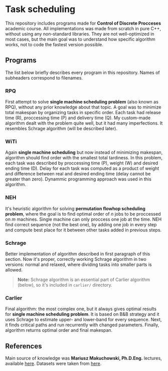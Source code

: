 # Task scheduling
This repository includes programs made for **Control of Discrete Procceses** academic course. All implementations was made from scratch in pure C++, without using any non-standard libraries. They are not well-optimized in most cases, but the main goal was to understand how specific algorithm works, not to code the fastest version possible.


## Programs
The list below briefly describes every program in this repository. Names of subheaders correspond to filenames.

### RPQ
First attempt to solve **single machine scheduling problem** (also known as RPQ), without any prior knowledge about that topic. A goal was to minimize total makespan by organizing tasks in specific order. Each task had release time (R), proccessing time (P) and delivery time (Q). My custom-made algorithm dealt with the problem quite well, but it had many imperfections. It resembles Schrage algorithm (will be described later).

### WiTi
Again **single machine scheduling** but now instead of minimizing makespan, algorithm should find order with the smallest total tardiness. In this problem, each task was described by proccessing time (P), weight (W) and desired ending time (D). Delay for each task was computed as a product of weight and difference between real and desired ending time (delay cannot be greater than zero). Dynammic programming approach was used in this algorithm.

### NEH
It's heuristic algorithm for solving **permutation flowhop scheduling problem**, where the goal is to find optimal order of *n* jobs to be proccessed on *m* machines. Single machine can only proccess one job at the time. NEH find correct sequence (not the best one), by adding one job in every step and compute best place for it between other tasks added in previous steps. 

### Schrage
Better implementation of algorithm described in first paragraph of this section. Now it's proper, correctly working Schrage algorithm in two versions: normal and relaxed, where dividing tasks into smaller parts is allowed. 

> **Note:** Schrage algorithm is an essential part of Carlier algorithm (below), so it's included in `carlier/` directory. 

### Carlier
Final algorithm: the most complex one, but it always gives optimal results for **single machine scheduling problem**. It is based on B&B strategy and it uses Schrage to estimate upper- and lower-band for every sequence. Next, it finds critical paths and run recurrently with changed parameters. Finally, algorithm returns optimal order and final makespan.

## References
Main source of knowledge was **Mariusz Makuchowski, Ph.D.Eng.** lectures, available [here](http://mariusz.makuchowski.staff.iiar.pwr.wroc.pl/download/courses/sterowanie.procesami.dyskretnymi/wyk.slajdy/).
Datasets were taken from [here](http://mariusz.makuchowski.staff.iiar.pwr.wroc.pl/download/courses/sterowanie.procesami.dyskretnymi/lab.instrukcje/).
